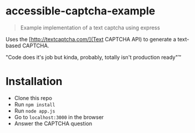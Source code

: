 # accessible-captcha-example
> Example implementation of a text captcha using express

Uses the [http://textcaptcha.com/](Text CAPTCHA API) to generate a text-based CAPTCHA. 

"Code does it's job but kinda, probably, totally isn't production ready"™

# Installation

* Clone this repo
* Run `npm install`
* Run `node app.js`
* Go to `localhost:3000` in the browser
* Answer the CAPTCHA question
